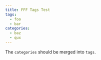 ```yaml
---
title: FFF Tags Test
tags:
  - foo
  - bar
categories:
  - baz
  - qux
---
```


The `categories` should be merged into `tags`.
